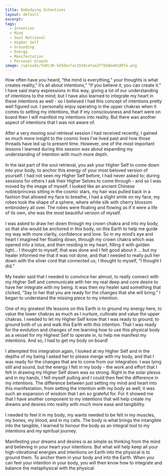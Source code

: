 ```yaml
---
title: Embodying Intentions
layout: default
excerpt:
tags:
  - Intention
  - Mind
  - Soul Retrieval
  - Higher Self
  - Grounding
  - Energy
  - Manifestation
  - Personal Growth
image: /uploads/fe0c30-5d3dacfac1554cefaa3f75b9ee01d97a.png
---
```



How often have you heard, “the mind is everything,” your thoughts is what creates reality,” it’s all about intentions,” “if you believe it, you can create it.” I have said many expressions in this way, giving a lot of our understanding of intentions to the mind; but I have also learned to integrate my heart in these intentions as well - so I believed I had this concept of intentions pretty well figured out. I personally enjoy operating in the upper chakras when it comes to setting my intentions, that if my consciousness and heart were on board then I will manifest my intentions into reality. But there was another aspect of intentions that I was not aware of.
<br>
<br>After a very moving soul retrieval session I had received recently, I gained so much more insight to the cosmic lives I’ve lived past and how those threads have led up to present time. However, one of the most important lessons I learned during this session was about expanding my understanding of intention with much more depth.
<br>
<br>In the last part of the soul retrieval, you ask your Higher Self to come down into your body, to anchor this energy of your most beloved version of yourself. I had not seen my Higher Self before, I had never asked to; during sessions for others I ask their Higher Selves to come through - and so I was moved by the image of myself. I looked like an ancient Chinese noble/princess sitting in the cosmic stars, my hair was pulled back in a fashion that allowed my face to breathe, I had a slight smile on my face, my robes took the shape of a sphere, where white silk with cherry blossom embroidery all over. The robes were floating and flowing as if it were a life of its own, she was the most beautiful version of myself.
<br>
<br>I was asked to draw her down through my crown chakra and into my body, so that she would be anchored in this body, on this Earth to help me guide my way with more clarity, confidence and love. So in my mind’s eye and heart I imagined her floating down, through my crown chakra which was opened into a lotus, and then residing in my heart, filling it with golden light... I thought to myself, that was done and I felt good about it ... but my healer informed me that it was not done, and that I needed to really pull her down with the silver cord that connected us; I thought to myself, “I thought I did.”
<br>
<br>My healer said that I needed to convince her almost, to really connect with my Higher Self and communicate with her my real deep and core desire to have her integrate with my being. It was then my healer said something that clicked, “Say to her that you are ready for the changes that she will bring.” I began to understand the missing piece to my intention.
<br>
<br>One of my greatest life lessons on this Earth is to ground my energy here, to value the lower chakras as much as I nurture, cultivate and value the upper chakras. I needed to let my Higher Self know that I was ready to ground, to ground both of us and walk this Earth with this intention. That I was ready for the evolution and changes of me learning how to use this physical body as a vessel for my Highest Self to operate in, to help me manifest my intentions. And so, I had to get my body on board!
<br>
<br>I attempted this integration again, I looked at my Higher Self and in the depths of my being I asked her to please merge with my body, and that I was ready for the changes that are to come from our integration. I was lying still and sound, but the energy I felt in my body - the work and effort that I felt in drawing my Higher Self down was so strong. Right in the solar plexus and in my hands, I felt myself pulling and I could then feel the difference in my intentions. The difference between just setting my mind and heart into this manifestation, from setting the intention with my body as well; it was such an expansion of wisdom that I am so grateful for. For it showed me that I have another component to my intentions that will help create my dreams and desires into reality with much more ease and tangibility.
<br>
<br>I needed to feel it in my body, my wants needed to be felt in my muscles, my bones, my blood, and in my cells. The body is what brings the intangible into the tangible, I learned to honour the body as an integral tool to my intentions and my spiritual journey.
<br>
<br>Manifesting your dreams and desires is as simple as thinking from the mind and believing in your heart your intentions. But what will help keep all your high-vibrational energies and intentions on Earth into the physical is to ground them. To anchor them in your body and into the Earth. When you can feel your intention in your body, you will then know how to integrate and balance the metaphysical with the physical.